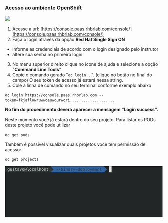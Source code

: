 ### Acesso ao ambiente OpenShift

![](https://storage.googleapis.com/workshop-openshift/oc-login.gif)

1. Acesse a url: [https://console.paas.rhbrlab.com/console/](https://console.paas.rhbrlab.com/console/)
2. Faça o login através da opção **Red Hat Single Sign ON**
  * informe as credenciais de acordo com o login designado pelo instrutor
  * altere sua senha no primeiro login 
3. No menu superior direito clique no ícone de ajuda e selecione a opção "**Command Line Tools**"
4. Copie o comando gerado "`oc login..`.". \(clique no botão no final do campo\) O seu token de acesso já estará nessa string.
5. Cole a linha de comando no seu terminal conforme exemplo abaixo

```
oc login https://console.paas.rhbrlab.com --token=fkjaflowruwwoeuwourwori....................
```

**No fim do procedimento deverá aparecer a mensagem "Login success".**

Neste momento você já estará dentro do seu projeto. Para listar os PODs deste projeto você pode utilizar

`oc get pods`

Também é possível visualizar quais projetos você tem permissão de acesso:

```
oc get projects
```

![](/assets/oc-get-projects.gif)

